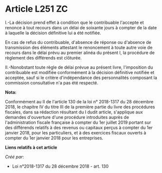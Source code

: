 # Article L251 ZC

I.-La décision prend effet à condition que le contribuable l'accepte et renonce à tout recours dans un délai de soixante
jours à compter de la date à laquelle la décision définitive lui a été notifiée.

En cas de refus du contribuable, d'absence de réponse ou d'absence de transmission des éléments attestant le renoncement à
toute autre voie de recours dans le délai prévu au premier alinéa du présent I, la procédure de règlement des différends est
clôturée.

II.-Nonobstant toute règle de délai prévue au présent livre, l'imposition du contribuable est modifiée conformément à la
décision définitive notifiée et acceptée, sauf si le critère d'indépendance des personnalités composant la commission
consultative n'a pas été respecté.

**Nota:**

Conformément au II de l'article 130 de la loi n° 2018-1317 du 28 décembre 2018, le chapitre IV du titre III de la première
partie du livre des procédures fiscales, dans sa rédaction résultant du I dudit article, s'applique aux demandes d'ouverture
d'une procédure introduites auprès de l'administration fiscale française à compter du 1er juillet 2019 portant sur des
différends relatifs à des revenus ou capitaux perçus à compter du 1er janvier 2018, pour les particuliers, et à des exercices
fiscaux ouverts à compter du 1er janvier 2018 pour les entreprises.

**Liens relatifs à cet article**

_Créé par_:

  - Loi n°2018-1317 du 28 décembre 2018 - art. 130

